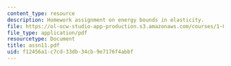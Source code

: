 ```yaml
---
content_type: resource
description: Homework assignment on energy bounds in elasticity.
file: https://ol-ocw-studio-app-production.s3.amazonaws.com/courses/1-050-engineering-mechanics-i-fall-2007/f12456a1c7cd33db34cb9e7176f4abbf_assn11.pdf
file_type: application/pdf
resourcetype: Document
title: assn11.pdf
uid: f12456a1-c7cd-33db-34cb-9e7176f4abbf
---
```

